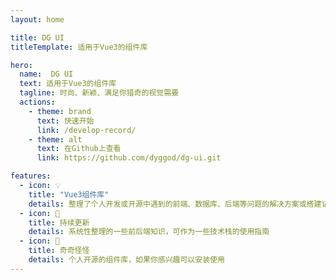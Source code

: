 ```yaml
---
layout: home

title: DG UI
titleTemplate: 适用于Vue3的组件库

hero:
  name:  DG UI
  text: 适用于Vue3的组件库
  tagline: 时尚、新颖、满足你猎奇的视觉需要
  actions:
    - theme: brand
      text: 快速开始
      link: /develop-record/
    - theme: alt
      text: 在Github上查看
      link: https://github.com/dyggod/dg-ui.git

features:
  - icon: 💡
    title: "Vue3组件库"
    details: 整理了个人开发或开源中遇到的前端、数据库、后端等问题的解决方案或搭建记录
  - icon: 🧰
    title: 持续更新
    details: 系统性整理的一些前后端知识，可作为一些技术栈的使用指南
  - icon: 🤣
    title: 奇奇怪怪
    details: 个人开源的组件库，如果你感兴趣可以安装使用
---
```

